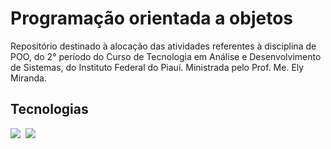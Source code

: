 # Programação orientada a objetos
Repositório destinado à alocação das atividades referentes à disciplina de POO, do 2° período do Curso de Tecnologia em Análise e Desenvolvimento de Sistemas, do Instituto Federal do Piauí. Ministrada pelo Prof. Me. Ely Miranda. 

## Tecnologias
<img src="https://img.shields.io/badge/TypeScript-007ACC?style=for-the-badge&logo=typescript&logoColor=white">&nbsp;
<img src="https://img.shields.io/badge/JavaScript-323330?style=for-the-badge&logo=javascript&logoColor=F7DF1E">
